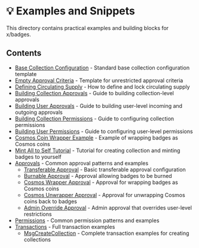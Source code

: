 # 💡 Examples and Snippets

This directory contains practical examples and building blocks for x/badges.

## Contents

-   [Base Collection Configuration](base-collection-details.md) - Standard base collection configuration template
-   [Empty Approval Criteria](empty-approval-criteria.md) - Template for unrestricted approval criteria
-   [Defining Circulating Supply](defining-circulating-supply.md) - How to define and lock circulating supply
-   [Building Collection Approvals](building-collection-approvals.md) - Guide to building collection-level approvals
-   [Building User Approvals](building-user-approvals.md) - Guide to building user-level incoming and outgoing approvals
-   [Building Collection Permissions](building-collection-permissions.md) - Guide to configuring collection permissions
-   [Building User Permissions](building-user-permissions.md) - Guide to configuring user-level permissions
-   [Cosmos Coin Wrapper Example](cosmos-coin-wrapper-example.md) - Example of wrapping badges as Cosmos coins
-   [Mint All to Self Tutorial](mint-all-to-self-tutorial.md) - Tutorial for creating collection and minting badges to yourself
-   [Approvals](approvals/) - Common approval patterns and examples
    -   [Transferable Approval](approvals/transferable-approval.md) - Basic transferable approval configuration
    -   [Burnable Approval](approvals/burnable-approval.md) - Approval allowing badges to be burned
    -   [Cosmos Wrapper Approval](approvals/cosmos-wrapper-approval.md) - Approval for wrapping badges as Cosmos coins
    -   [Cosmos Unwrapper Approval](approvals/cosmos-unwrapper-approval.md) - Approval for unwrapping Cosmos coins back to badges
    -   [Admin Override Approval](approvals/admin-override-approval.md) - Admin approval that overrides user-level restrictions
-   [Permissions](permissions/) - Common permission patterns and examples
-   [Transactions](txs/) - Full transaction examples
    -   [MsgCreateCollection](txs/msgcreatecollection/) - Complete transaction examples for creating collections
